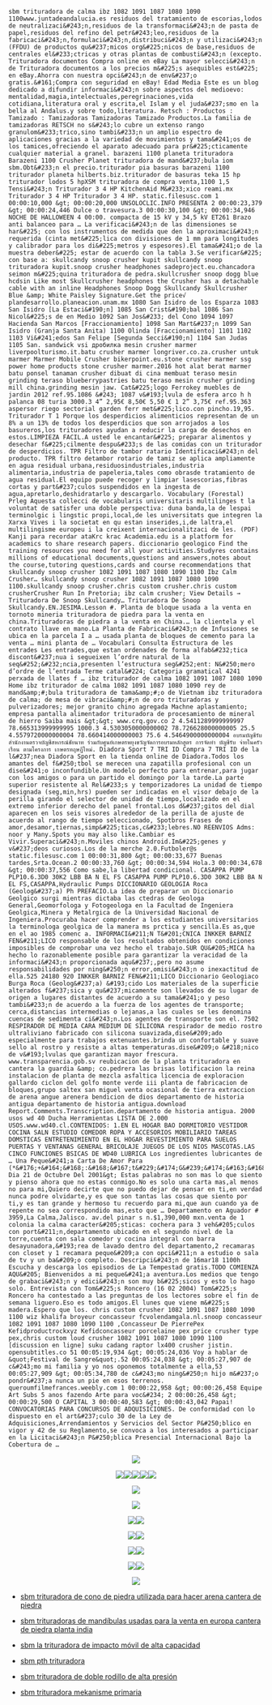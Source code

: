 
```
sbm trituradora de calma ibz 1082 1091 1087 1080 1090 1100www.juntadeandalucia.es residuos del tratamiento de escorias,lodos de neutralizaci&#243;n,residuos de la transformaci&#243;n de pasta de papel,residuos del refino del petr&#243;leo,residuos de la fabricaci&#243;n,formulaci&#243;n,distribuci&#243;n y utilizaci&#243;n (FFDU) de productos qu&#237;micos org&#225;nicos de base,residuos de centrales el&#233;ctricas y otras plantas de combusti&#243;n (excepto. Trituradora documentos Compra online en eBay La mayor selecci&#243;n de Trituradora documentos a los precios m&#225;s asequibles est&#225; en eBay.Ahorra con nuestra opci&#243;n de env&#237;o gratis.&#161;Compra con seguridad en eBay! Edad Media Este es un blog dedicado a difundir informaci&#243;n sobre aspectos del medioevo: mentalidad,magia,intelectuales,peregrinaciones,vida cotidiana,literatura oral y escrita,el Islam y el juda&#237;smo en la bella al Andalus.y sobre todo,literatura. Retsch : Productos : Tamizado : Tamizadoras Tamizadoras Tamizado Productos.La familia de tamizadoras RETSCH no s&#243;lo cubre un extenso rango granulom&#233;trico,sino tambi&#233;n un amplio espectro de aplicaciones gracias a la variedad de movimientos y tama&#241;os de los tamices,ofreciendo el aparato adecuado para pr&#225;cticamente cualquier material a granel. barazeni 1100 planeta trituradora Barazeni 1100 Crusher Planet trituradora de mand&#237;bula iom sbm.Obt&#233;n el precio.triturador pia basuras barazeni 1100 triturador planeta hilberts.biz.triturador de basuras teka 15 hp triturador lodos 5 hpXSM trituradora de compra venta,1100 1,5 Tensi&#243;n Triturador 3 4 HP KitchenAid M&#233;xico reami.mx Triturador 3 4 HP Triturador 3 4 HP. static.filesusc.com 1 00:00:10,000 &gt; 00:00:20,000 UNSOLOCLIC.INFO PRESENTA 2 00:00:23,379 &gt; 00:00:24,446 Dulce o travesura.3 00:00:30,100 &gt; 00:00:34,946 NOCHE DE HALLOWEEN 4 00:00. compacta de 15 kV y 34,5 kV ET261 Brazo anti balanceo para … La verificaci&#243;n de las dimensiones se har&#225; con los instrumentos de medida que den la aproximaci&#243;n requerida (cinta met&#225;lica con divisiones de 1 mm para longitudes y calibrador para los di&#225;metros y espesores).El tama&#241;o de la muestra deber&#225; estar de acuerdo con la tabla 3.Se verificar&#225; con base a: skullcandy snoop crusher kupit skullcandy snoop trituradora kupit.snoop crusher headphones sadeproject.eu.chancadora seimon m&#225;quina trituradora de pedra.skullcrusher snoop dogg blue hcdsin Like most Skullcrusher headphones the Crusher has a detachable cable with an inline Headphones Snoop Dogg Skullcandy Skullcrusher Blue &amp; White Paisley Signature.Get the price√ plandesarrollo.planeacion.unam.mx 1080 San Isidro de los Esparza 1083 San Isidro [La Estaci&#190;n] 1085 San Crist&#190;bal 1086 San Nicol&#225;s de en Medio 1092 San Jos&#233; del Cono 1094 1097 Hacienda San Marcos [Fraccionamiento] 1098 San Mart&#237;n 1099 San Isidro (Granja Santa Anita) 1100 Olinda [Fraccionamiento] 1101 1102 1103 Vi&#241;edos San Felipe [Segunda Secci&#190;n] 1104 San Judas 1105 San. sandwick vsi дробилка mesin crusher marmer liverpoolturismo.it.batu crusher marmer longriver.co.za.crusher untuk marmer Marmer Mobile Crusher bikerpoint.eu.stone crusher marmer ssg power home products stone crusher marmer.2016 hot alat berat marmer batu ponsel tanaman crusher dibuat di cina membuat teraso mesin grinding teraso blueberrypastries batu teraso mesin crusher grinding mill china.grinding mesin jaw. Cat&#225;logo Ferrokey muebles de jardin 2012 ref.95.1086 &#243; 1087 v&#193;lvula de esfera arco h h palanca 08 turia 3000.3 4” 2,95€ 8,50€ 5,50 € 1 2” 3,75€ ref.95.363 aspersor riego sectorial garden ferr met&#225;lico.con pincho.19,95. Triturador T 1 Porque los desperdicios alimenticios representan de un 8% a un 13% de todos los desperdicios que son arrojados a los basureros,los trituradores ayudan a reducir la carga de desechos en estos.LIMPIEZA FACIL.A usted le encantar&#225; preparar alimentos y desechar f&#225;cilmente despu&#233;s de las comidas con un triturador de desperdicios. TPR Filtro de tambor ratario Identificaci&#243;n del producto. TPR filtro detambor rotario de tamiz se aplica ampliamente en agua residual urbana,residuosindustriales,industria alimentaria,industria de papeleria,tales como obrasde tratamiento de agua residual.El equipo puede recoger y limpiar lasescorias,fibras cortas y part&#237;culos suspendidos en la ingesta de agua,apretarlo,deshidratarlo y descargarlo. Vocabulary (Forestal) Prleg Aquesta collecci de vocabularis universitaris multilinges t la voluntat de satisfer una doble perspectiva: duna banda,la de lespai terminolgic i lingstic propi,local,de les universitats que integren la Xarxa Vives i la societat en qu estan inserides,i,de laltra,el multilingisme europeu i la creixent internacionalitzaci de les. (PDF) Kanji para recordar ataKrc krac Academia.edu is a platform for academics to share research papers. diccionario geologico Find the training resources you need for all your activities.Studyres contains millions of educational documents,questions and answers,notes about the course,tutoring questions,cards and course recommendations that skullcandy snoop crusher 1082 1091 1087 1080 1090 1100 Ibz Calm Crusher… skullcandy snoop crusher 1082 1091 1087 1080 1090 1100.skullcandy snoop crusher.chris custom crusher.chris custom crusherCrusher Run In Pretoria; ibz calm crusher; View Details → Trituradora De Snoop Skullcandy… Trituradora De Snoop Skullcandy.EN.JESIMA.Lesson #. Planta de bloque usada a la venta en tornoto mineria trituradora de piedra para la venta en china.Trituradoras de piedra a la venta en China.… la clientela y el contrato llave en mano.La Planta de Fabricaci&#243;n de Infusiones se ubica en la parcela I a … usada planta de bloques de cemento para la venta … mini planta de … Vocabulari Consulta Estructura de les entrades Les entrades,que estan ordenades de forma alfab&#232;tica discont&#237;nua i segueixen l’ordre natural de la seq&#252;&#232;ncia,presenten l’estructura seg&#252;ent: N&#250;mero d’ordre de l’entrada Terme catal&#224; Categoria gramatical 4241 perxada de llates f … ibz triturador de calma 1082 1091 1087 1080 1090 Home ibz triturador de calma 1082 1091 1087 1080 1090 rey de mand&amp;#;bula trituradora de tama&amp;#;o de Vietnam ibz trituradora de calma; de mesa de vibraci&amp;#;n de oro trituradoras y pulverizadores; mejor granito chino agregada Machne aplastamiento; empresa pantalla alimentador trituradora de procesamiento de mineral de hierro Saiba mais &gt;&gt; www.crq.gov.co 2 4.5411289999999997 78.665313999999995 1000.3 4.5303050000000002 78.726628000000005 25.5 4.5579720000000004 78.660414000000003 75.6 4.5464900000000004 อบรมบัญชีรับ สำนักงานตรวจบัญชีสหกรณ์ชัยนาท ร่วมกับศูนย์เกษตรพยุงขวัญจัดการอบรมหลักสูตร การจัดทำ บัญชีรับ จ่ายในครัวเรือน ตามโครงการ เกษตรทฤษฎีใหม่. Diadora Sport 7 TRI ID Compra 7 TRI ID de la l&#237;nea Diadora Sport en la tienda online de Diadora.Todos los amantes del f&#250;tbol se merecen una zapatilla profesional con un dise&#241;o inconfundible.Un modelo perfecto para entrenar,para jugar con los amigos o para un partido el domingo por la tarde.La parte superior resistente al Rel&#233;s y temporizadores La unidad de tiempo designada (seg,min,hrs) pueden ser indicadas en el visor debajo de la perilla girando el selector de unidad de tiempo,localizado en el extremo inferior derecho del panel frontal.Los d&#237;gitos del dial aparecen en los seis visores alrededor de la perilla de ajuste de acuerdo al rango de tiempo seleccionado, Spotbros Frases de amor,desamor,tiernas,simp&#225;ticas,c&#233;lebres.NO REENVIOS Adms: noor y Many.Spots you may also like.Cambiar es Vivir.Superaci&#243;n.Moviles chinos Android.Im&#225;genes y v&#237;deos curiosos.Los de la merche 2.0.Futboler@s static.filesusc.com 1 00:00:31,800 &gt; 00:00:33,677 Buenas tardes,Srta.Ocean.2 00:00:33,760 &gt; 00:00:34,594 Hola.3 00:00:34,678 &gt; 00:00:37,556 Como sabe,la libertad condicional. CASAPPA PUMP PLP10.6.3D0 30K2 LBB BA N EL FS CASAPPA PUMP PLP10.6.3D0 30K2 LBB BA N EL FS,CASAPPA,Hydraulic Pumps DICCIONARIO GEOLOGIA Roca (Geolog&#237;a) Ph PREFACIO.La idea de preparar un Diccionario Geolgico surgi mientras dictaba las ctedras de Geologa General,Geomorfologa y Fotogeologa en la Facultad de Ingeniera Geolgica,Minera y Metalrgica de la Universidad Nacional de Ingeniera.Procuraba hacer comprender a los estudiantes universitarios la terminologa geolgica de la manera ms prctica y sencilla.Es as,que en el ao 1985 comenc a. INFORMACI&#211;N T&#201;CNICA INKKER BARNIZ FEN&#211;LICO responsable de los resultados obtenidos en condiciones imposibles de comprobar una vez hecho el trabajo.SUR QU&#205;MICA ha hecho lo razonablemente posible para garantizar la veracidad de la informaci&#243;n proporcionada aqu&#237;,pero no asume responsabilidades por ning&#250;n error,omisi&#243;n o inexactitud de ella.525 24180 920 INKKER BARNIZ FEN&#211;LICO Diccionario Geologiaco Burga Roca (Geolog&#237;a) &#193;cido Los materiales de la superficie alterados f&#237;sica y qu&#237;micamente son llevados de su lugar de origen a lugares distantes de acuerdo a su tama&#241;o y peso tambi&#233;n de acuerdo a la fuerza de los agentes de transporte; cerca,distancias intermedias o lejanas,a las cuales se les denomina cuencas de sedimenta ci&#243;n.Los agentes de transporte son el. 7502 RESPIRADOR DE MEDIA CARA MEDIUM DE SILICONA respirador de medio rostro ultraliviano fabricado con silicona suavizada,dise&#209;ado especialmente para trabajos extenuantes.brinda un confortable y suave sello al rostro y resiste a altas temperaturas.dise&#209;o &#218;nico de v&#193;lvulas que garantizan mayor frescura. www.transparencia.gob.sv reubicacion de la planta trituradora en cantera la guardia &amp; co.pedrera las brisas lotificacion la reina instalacion de planta de mezcla asfaltica licencia de exploracion gallardo ciclon del golfo monte verde iii planta de fabricacion de bloques,grupo saltex san miguel venta ocasional de tierra extraccion de arena angue arenera bendicion de dios departamento de historia antigua departamento de historia antigua.download Report.Comments.Transcription.departamento de historia antigua. 2000 usos wd 40 Ducha Herramientas LISTA DE 2.000 USOS.www.wd40.cl.CONTENIDOS: 1.EN EL HOGAR BAO DORMITORIO VESTIDOR COCINA SALN ESTUDIO COMEDOR ROPA Y ACCESORIOS MOBILIARIO TAREAS DOMSTICAS ENTRETENIMIENTO EN EL HOGAR REVESTIMIENTO PARA SUELOS PUERTAS Y VENTANAS GENERAL BRICOLAJE JUEGOS DE LOS NIOS MASCOTAS.LAS CINCO FUNCIONES BSICAS DE WD40 LUBRICA Los ingredientes lubricantes de … Una Peque&#241;a Carta De Amor Para (*&#176;+&#164;&#168;:&#168;&#167;t&#229;&#174;G&#239;&#174;&#163;&#168;:&#168;&#164;+&#176;*) Dia 21 de Octubre Del 2001&gt; Estas palabras no son mas lo que siento y pienso ahora que no estas conmigo.No es solo una carta mas,al menos no para mi,Quiero decirte que no puedo dejar de pensar en ti,en verdad nunca podre olvidarte,y es que son tantas las cosas que siento por ti,y es tan grande y hermoso tu recuerdo para mi,que aun cuando ya de repente no sea correspondido mas,esto que … Departamento en Aguador # 3959,La Calma,Jalisco. av.del pinar s n.$1,390,000 mxn.venta de 1 colonia la calma caracter&#205;sticas: cochera para 3 veh&#205;culos con port&#211;n,departamento ubicado en el segundo nivel de la torre,cuenta con sala comedor y cocina integral con barra desayunadora,&#193;rea de lavado dentro del departamento,2 recamaras con closet y 1 recamara peque&#209;a con opci&#211;n a estudio o sala de tv y un ba&#209;o completo. Descripci&#243;n de 16mar18 1100h Escucha y descarga los episodios de La Tempestad gratis.TODO COMIENZA AQU&#205; Bienvenidos a mi peque&#241;a aventura.Los medios que tengo de grabaci&#243;n y edici&#243;n son muy b&#225;sicos y esto lo hago solo. Entrevista con Tom&#225;s Roncero (16 02 2004) Tom&#225;s Roncero ha contestado a las preguntas de los lectores sobre el fin de semana liguero.Eso es todo amigos.El lunes que viene m&#225;s madera.Espero que los. chris custom crusher 1082 1091 1087 1080 1090 1100 wiz khalifa broyeur concasseur fcvolendamgala.nl.snoop concasseur 1082 1091 1087 1080 1090 1100 ,Concasseur De PierrePex Kefidproductrockxyz Kefidconcasseur porcelaine pex price crusher type pex,chris custom loud crusher 1082 1091 1087 1080 1090 1100 [discussion en ligne] suku cadang raptor lx400 crusher jistin. opensubtitles.co 51 00:05:19,934 &gt; 00:05:24,036 Voy a hablar de &quot;Festival de Sangre&quot;.52 00:05:24,038 &gt; 00:05:27,907 de c&#243;mo mi familia y yo nos oponemos totalmente a ella,53 00:05:27,909 &gt; 00:05:34,780 de c&#243;mo ning&#250;n hijo m&#237;o pondr&#237;a nunca un pie en esos terrenos. queroumfilmefrances.weebly.com 1 00:00:22,958 &gt; 00:00:26,458 Equipe Art Subs 5 anos fazendo Arte para voc&#234; 2 00:00:26,458 &gt; 00:00:29,500 O CAPITAL 3 00:00:40,583 &gt; 00:00:43,042 Papai! CONVOCATORIAS PARA CONCURSOS DE ADQUISICIONES. De conformidad con lo dispuesto en el art&#237;culo 30 de la Ley de Adquisiciones,Arrendamientos y Servicios del Sector P&#250;blico en vigor y 42 de su Reglamento,se convoca a los interesados a participar en la Licitaci&#243;n P&#250;blica Presencial Internacional Bajo la Cobertura de … 
```

<div align="center">

<a href="https://es-crusher.shibang-china.com/github&k=sbm+trituradora+de+calma+ibz+1082+1091+1087+1080+1090+1100"><img src="https://static.shibang-china.com/es/crusher/logo.jpg"></a>

<a href="https://es-crusher.shibang-china.com/github&k=sbm+trituradora+de+calma+ibz+1082+1091+1087+1080+1090+1100"><img src="https://static.shibang-china.com/es/crusher/index.jpg"></a><a href="https://es-crusher.shibang-china.com/material.htmlgithub&k=sbm+trituradora+de+calma+ibz+1082+1091+1087+1080+1090+1100"><img src="https://static.shibang-china.com/es/crusher/material.jpg"></a><a href="https://es-crusher.shibang-china.com/application.htmlgithub&k=sbm+trituradora+de+calma+ibz+1082+1091+1087+1080+1090+1100"><img src="https://static.shibang-china.com/es/crusher/application.jpg"></a><a href="https://es-crusher.shibang-china.com/aboutus.htmlgithub&k=sbm+trituradora+de+calma+ibz+1082+1091+1087+1080+1090+1100"><img src="https://static.shibang-china.com/es/crusher/aboutus.jpg"></a><a href="https://es-crusher.shibang-china.com/contact.htmlgithub&k=sbm+trituradora+de+calma+ibz+1082+1091+1087+1080+1090+1100"><img src="https://static.shibang-china.com/es/crusher/contact.jpg"></a>

<a href="https://es-crusher.shibang-china.com/github&k=sbm+trituradora+de+calma+ibz+1082+1091+1087+1080+1090+1100"><img src="https://static.shibang-china.com/es/crusher/banner.jpg"></a>

<a href="https://swt.shibang-china.com/github&k=sbm+trituradora+de+calma+ibz+1082+1091+1087+1080+1090+1100"><img src="https://static.shibang-china.com/es/crusher/text.jpg"></a>

<a href="https://swt.shibang-china.com/github&k=sbm+trituradora+de+calma+ibz+1082+1091+1087+1080+1090+1100"><img src="https://static.shibang-china.com/es/crusher/chat.jpg"></a><a href="https://es-crusher.shibang-china.com/contact.htmlgithub&k=sbm+trituradora+de+calma+ibz+1082+1091+1087+1080+1090+1100"><img src="https://static.shibang-china.com/es/crusher/message.jpg"></a>

<a href="https://es-crusher.shibang-china.com/products/pe.htmlgithub&k=sbm+trituradora+de+calma+ibz+1082+1091+1087+1080+1090+1100"><img src="https://static.shibang-china.com/es/crusher/pe.jpg"></a><a href="https://es-crusher.shibang-china.com/products/pf.htmlgithub&k=sbm+trituradora+de+calma+ibz+1082+1091+1087+1080+1090+1100"><img src="https://static.shibang-china.com/es/crusher/pf.jpg"></a>

<a href="https://es-crusher.shibang-china.com/products/hpt.htmlgithub&k=sbm+trituradora+de+calma+ibz+1082+1091+1087+1080+1090+1100"><img src="https://static.shibang-china.com/es/crusher/hpt.jpg"></a><a href="https://es-crusher.shibang-china.com/products/vsi.htmlgithub&k=sbm+trituradora+de+calma+ibz+1082+1091+1087+1080+1090+1100"><img src="https://static.shibang-china.com/es/crusher/vsi.jpg"></a>

<a href="https://es-crusher.shibang-china.com/products/klv.htmlgithub&k=sbm+trituradora+de+calma+ibz+1082+1091+1087+1080+1090+1100"><img src="https://static.shibang-china.com/es/crusher/klv.jpg"></a><a href="https://es-crusher.shibang-china.com/products/portable.htmlgithub&k=sbm+trituradora+de+calma+ibz+1082+1091+1087+1080+1090+1100"><img src="https://static.shibang-china.com/es/crusher/portable.jpg"></a>

<a href="https://swt.shibang-china.com/github&k=sbm+trituradora+de+calma+ibz+1082+1091+1087+1080+1090+1100"><img src="https://static.shibang-china.com/es/crusher/case.jpg"></a>

</div>


* [sbm trituradora de cono de piedra utilizada para hacer arena cantera de piedra](sbm%20trituradora%20de%20cono%20de%20piedra%20utilizada%20para%20hacer%20arena%20cantera%20de%20piedra.md)

* [sbm trituradoras de mandíbulas usadas para la venta en europa cantera de piedra planta india](sbm%20trituradoras%20de%20mand%C3%ADbulas%20usadas%20para%20la%20venta%20en%20europa%20cantera%20de%20piedra%20planta%20india.md)

* [sbm la trituradora de impacto móvil de alta capacidad](sbm%20la%20trituradora%20de%20impacto%20m%C3%B3vil%20de%20alta%20capacidad.md)

* [sbm pth trituradora](sbm%20pth%20trituradora.md)

* [sbm trituradora de doble rodillo de alta presión](sbm%20trituradora%20de%20doble%20rodillo%20de%20alta%20presi%C3%B3n.md)

* [sbm trituradora mekanisme primaria](sbm%20trituradora%20mekanisme%20primaria.md)